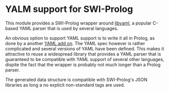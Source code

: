 # YALM support for SWI-Prolog

This     module     provides     a     SWI-Prolog     wrapper     around
[libyaml](https://github.com/yaml/libyaml),  a  popular    C-based  YAML
parser that is used by several languages.

An obvious option to support YAML support is  to write it all in Prolog,
as        done        by        a        another        [YAML        add
on](http://www.swi-prolog.org/pack/list?p=yaml). The YAML   spec however
is rather complicated and several versions   of  YAML have been defined.
This makes it attractive to reuse a   widespread library that provides a
YAML parser that is guaranteed to  be   compatible  with YAML support of
several other languages, dispite the fact   that the wrapper is probably
not much longer than a Prolog parser.

The generated data  structure  is   compatible  with  SWI-Prolog's  JSON
libraries as long a no explicit non-standard tags are used.
